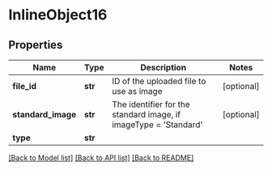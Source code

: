 # InlineObject16

## Properties
Name | Type | Description | Notes
------------ | ------------- | ------------- | -------------
**file_id** | **str** | ID of the uploaded file to use as image | [optional] 
**standard_image** | **str** | The identifier for the standard image, if imageType &#x3D; &#39;Standard&#39; | [optional] 
**type** | **str** |  | 

[[Back to Model list]](../README.md#documentation-for-models) [[Back to API list]](../README.md#documentation-for-api-endpoints) [[Back to README]](../README.md)


